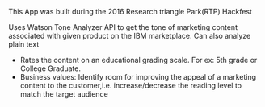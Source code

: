 This App was built during the 2016 Research triangle Park(RTP) Hackfest

Uses Watson Tone Analyzer API to get the tone of marketing content associated with given product on the IBM marketplace. Can also analyze plain text
- Rates the content on an educational grading scale. For ex: 5th grade or College Graduate.
- Business values: Identify room for improving the appeal of a marketing content to the customer,i.e. increase/decrease the reading level to match the target audience
